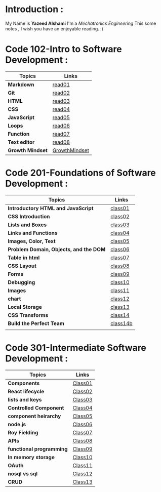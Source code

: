 # Introduction :
My Name is **Yazeed Alshami** I'm a *Mechatronics Engineering* 
This some notes , I wish you have an enjoyable reading. :)
# Code 102-Intro to Software Development  :

| Topics      | Links       |
| ----------- | ----------- |
| **Markdown**  |   [read01](https://yazeedalsahmi.github.io/reading-notes/read01)  |
|  **Git**      |   [read02](https://yazeedalsahmi.github.io/reading-notes/read02)  |
|   **HTML**    |   [read03](https://yazeedalsahmi.github.io/reading-notes/read03)  |
|  **CSS**      |   [read04](https://yazeedalsahmi.github.io/reading-notes/read04)  |
| **JavaScript**   |  [read05](https://yazeedalsahmi.github.io/reading-notes/read05)  |
| **Loops**        |  [read06](https://yazeedalsahmi.github.io/reading-notes/read06)  |
| **Function**     |  [read07](https://yazeedalsahmi.github.io/reading-notes/read07) |
|**Text editor**           | [read08](https://yazeedalsahmi.github.io/reading-notes/read08)|
|**Growth Mindset**| [GrowthMindset](https://yazeedalsahmi.github.io/reading-notes/GrowthMindset)|

# Code 201-Foundations of Software Development  : 

| Topics      | Links       |
| ----------- | ----------- |
| **Introductory HTML and JavaScript**|   [class01](https://yazeedalsahmi.github.io/reading-notes/class01)|
| **CSS Introduction**           |   [class02](https://yazeedalsahmi.github.io/reading-notes/class02)          |
| **Lists and Boxes**            |   [class03](https://yazeedalsahmi.github.io/reading-notes/class03)          |
| **Links and Functions**            |  [class04](https://yazeedalsahmi.github.io/reading-notes/class04)            |
| **Images, Color, Text**            | [class05](https://yazeedalsahmi.github.io/reading-notes/class05)              |
| **Problem Domain, Objects, and the DOM**            |    [class06](https://yazeedalsahmi.github.io/reading-notes/class06)         |
| **Table in html**             |   [class07](https://yazeedalsahmi.github.io/reading-notes/class07)           |
| **CSS Layout**            |   [class08](https://yazeedalsahmi.github.io/reading-notes/class08)          |
|  **Forms**           |      [class09](https://yazeedalsahmi.github.io/reading-notes/class09)       |  
|    **Debugging**         |    [class10](https://yazeedalsahmi.github.io/reading-notes/class10)         |
|  **Images**           |  [class11](https://yazeedalsahmi.github.io/reading-notes/class11)           |
|  **chart**           |    [class12](https://yazeedalsahmi.github.io/reading-notes/class12)         |
|   **Local Storage**          |    [class13](https://yazeedalsahmi.github.io/reading-notes/class13)         |
|   **CSS Transforms**          |   [class14](https://yazeedalsahmi.github.io/reading-notes/class14)           |
|    **Build the Perfect Team**         |   [class14b](https://yazeedalsahmi.github.io/reading-notes/class14b)          |
|             |             |

# Code 301-Intermediate Software Development : 

| Topics      | Links       |
| ----------- | ----------- |
| **Components**            | [Class01](https://yazeedalsahmi.github.io/reading-notes/Class01)            |
|   **React lifecycle**          | [Class02](https://yazeedalsahmi.github.io/reading-notes/Class02)            |
|   **lists and keys**          |  [Class03](https://yazeedalsahmi.github.io/reading-notes/Class03)           |
|   **Controlled Component**          |  [Class04](https://yazeedalsahmi.github.io/reading-notes/Class04)           |
|   **component heirarchy**          |  [Class05](https://yazeedalsahmi.github.io/reading-notes/Class05)           |
|   **node.js**          |  [Class06](https://yazeedalsahmi.github.io/reading-notes/Class06)           |
|  **Roy Fielding**           |  [Class07](https://yazeedalsahmi.github.io/reading-notes/Class07)           |
| **APIs**            |   [Class08](https://yazeedalsahmi.github.io/reading-notes/Class08)          |
|   **functional programming**          | [Class09](https://yazeedalsahmi.github.io/reading-notes/Class09)            |
| **In memory storage** | [Class10](https://yazeedalsahmi.github.io/reading-notes/Class10) |
|   **OAuth**          |  [Class11](https://yazeedalsahmi.github.io/reading-notes/Class11)          |
|    **nosql vs sql**        | [Class12](https://yazeedalsahmi.github.io/reading-notes/Class12)            |
| **CRUD**                |   [Class13](https://yazeedalsahmi.github.io/reading-notes/Class13)
